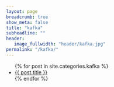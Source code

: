 ```yaml
---
layout: page
breadcrumb: true
show_meta: false
title: "kafka"
subheadline: ""
header:
   image_fullwidth: "header/kafka.jpg"
permalink: "/kafka/"
---
```

<ul>
    {% for post in site.categories.kafka %}
    <li><a href="{{ site.url }}{{ site.baseurl }}{{ post.url }}">{{ post.title }}</a></li>
    {% endfor %}
</ul>